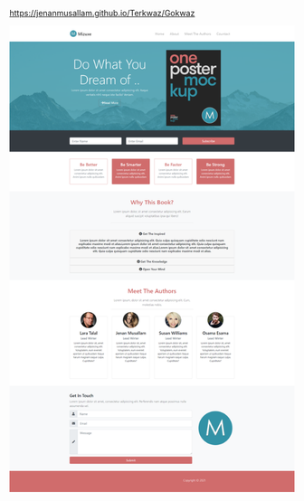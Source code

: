 https://jenanmusallam.github.io/Terkwaz/Gokwaz

![](https://github.com/Jenanmusallam/Terkwaz/blob/main/Bootstrap/mizuxe/mizuxe.png)
